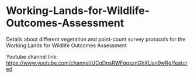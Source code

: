 # Working-Lands-for-Wildlife-Outcomes-Assessment
Details about different vegetation and point-count survey protocols for the Working Lands for Wildlife Outcomes Assessment

Youtube channel link: https://www.youtube.com/channel/UCgDpsRWFqqsznGhXUan9wRg/featured
